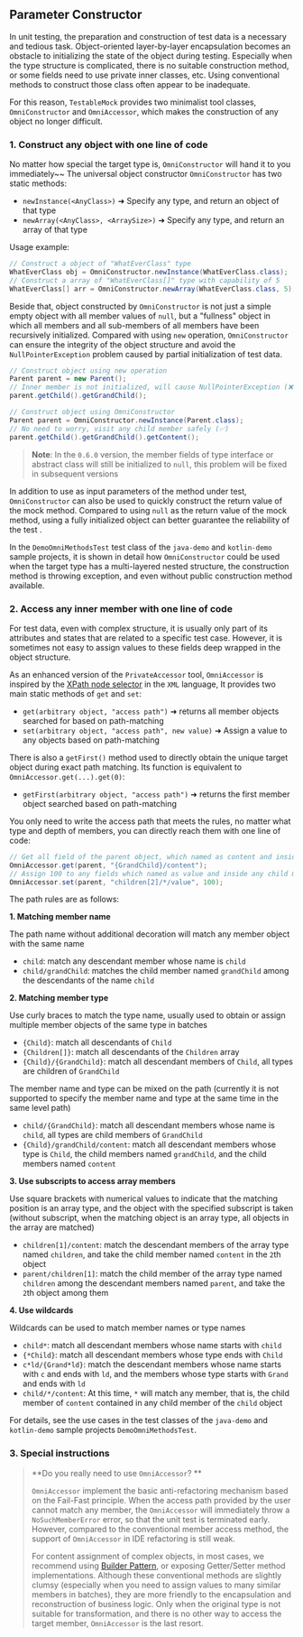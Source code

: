 Parameter Constructor
---

In unit testing, the preparation and construction of test data is a necessary and tedious task. Object-oriented layer-by-layer encapsulation becomes an obstacle to initializing the state of the object during testing. Especially when the type structure is complicated, there is no suitable construction method, or some fields need to use private inner classes, etc. Using conventional methods to construct those class often appear to be inadequate.

For this reason, `TestableMock` provides two minimalist tool classes, `OmniConstructor` and `OmniAccessor`, which makes the construction of any object no longer difficult.

### 1. Construct any object with one line of code

No matter how special the target type is, `OmniConstructor` will hand it to you immediately~~ The universal object constructor `OmniConstructor` has two static methods:

- `newInstance(<AnyClass>)` ➜ Specify any type, and return an object of that type
- `newArray(<AnyClass>, <ArraySize>)` ➜ Specify any type, and return an array of that type

Usage example:

```java
// Construct a object of "WhatEverClass" type
WhatEverClass obj = OmniConstructor.newInstance(WhatEverClass.class);
// Construct a array of "WhatEverClass[]" type with capability of 5
WhatEverClass[] arr = OmniConstructor.newArray(WhatEverClass.class, 5);
```

Beside that, object constructed by `OmniConstructor` is not just a simple empty object with all member values of `null`, but a "fullness" object in which all members and all sub-members of all members have been recursively initialized. Compared with using `new` operation, `OmniConstructor` can ensure the integrity of the object structure and avoid the `NullPointerException` problem caused by partial initialization of test data.

```java
// Construct object using new operation
Parent parent = new Parent();
// Inner member is not initialized, will cause NullPointerException (❌)
parent.getChild().getGrandChild();

// Construct object using OmniConstructor
Parent parent = OmniConstructor.newInstance(Parent.class);
// No need to worry, visit any child member safely (✅)
parent.getChild().getGrandChild().getContent();
```

> **Note**: In the `0.6.0` version, the member fields of type interface or abstract class will still be initialized to `null`, this problem will be fixed in subsequent versions

In addition to use as input parameters of the method under test, `OmniConstructor` can also be used to quickly construct the return value of the mock method. Compared to using `null` as the return value of the mock method, using a fully initialized object can better guarantee the reliability of the test .

In the `DemoOmniMethodsTest` test class of the `java-demo` and `kotlin-demo` sample projects, it is shown in detail how `OmniConstructor` could be used when the target type has a multi-layered nested structure, the construction method is throwing exception, and even without public construction method available.

### 2. Access any inner member with one line of code

For test data, even with complex structure, it is usually only part of its attributes and states that are related to a specific test case. However, it is sometimes not easy to assign values to these fields deep wrapped in the object structure.

As an enhanced version of the `PrivateAccessor` tool, `OmniAccessor` is inspired by the [XPath node selector](https://www.w3schools.com/xml/xpath_syntax.asp) in the `XML` language, It provides two main static methods of `get` and `set`:

- `get(arbitrary object, "access path")` ➜ returns all member objects searched for based on path-matching
- `set(arbitrary object, "access path", new value)` ➜ Assign a value to any objects based on path-matching

There is also a `getFirst()` method used to directly obtain the unique target object during exact path matching. Its function is equivalent to `OmniAccessor.get(...).get(0)`:

- `getFirst(arbitrary object, "access path")` ➜ returns the first member object searched based on path-matching

You only need to write the access path that meets the rules, no matter what type and depth of members, you can directly reach them with one line of code:

```java
// Get all field of the parent object, which named as content and inside type GrandChild
OmniAccessor.get(parent, "{GrandChild}/content");
// Assign 100 to any fields which named as value and inside any child member that matches the 3rd item of the array named children
OmniAccessor.set(parent, "children[2]/*/value", 100);
```

The path rules are as follows:

**1. Matching member name**

The path name without additional decoration will match any member object with the same name

- `child`: match any descendant member whose name is `child`
- `child/grandChild`: matches the child member named `grandChild` among the descendants of the name `child`

**2. Matching member type**

Use curly braces to match the type name, usually used to obtain or assign multiple member objects of the same type in batches

- `{Child}`: match all descendants of `Child`
- `{Children[]}`: match all descendants of the `Children` array
- `{Child}/{GrandChild}`: match all descendant members of `Child`, all types are children of `GrandChild`

The member name and type can be mixed on the path (currently it is not supported to specify the member name and type at the same time in the same level path)

- `child/{GrandChild}`: match all descendant members whose name is `child`, all types are child members of `GrandChild`
- `{Child}/grandChild/content`: match all descendant members whose type is `Child`, the child members named `grandChild`, and the child members named `content`

**3. Use subscripts to access array members**

Use square brackets with numerical values to indicate that the matching position is an array type, and the object with the specified subscript is taken (without subscript, when the matching object is an array type, all objects in the array are matched)

- `children[1]/content`: match the descendant members of the array type named `children`, and take the child member named `content` in the `2`th object
- `parent/children[1]`: match the child member of the array type named `children` among the descendant members named `parent`, and take the `2`th object among them

**4. Use wildcards**

Wildcards can be used to match member names or type names

- `child*`: match all descendant members whose name starts with `child`
- `{*Child}`: match all descendant members whose type ends with `Child`
- `c*ld/{Grand*ld}`: match the descendant members whose name starts with `c` and ends with `ld`, and the members whose type starts with `Grand` and ends with `ld`
- `child/*/content`: At this time, `*` will match any member, that is, the child member of `content` contained in any child member of the `child` object

For details, see the use cases in the test classes of the `java-demo` and `kotlin-demo` sample projects `DemoOmniMethodsTest`.

### 3. Special instructions

> **Do you really need to use `OmniAccessor`? **
>
> `OmniAccessor` implement the basic anti-refactoring mechanism based on the Fail-Fast principle. When the access path provided by the user cannot match any member, the `OmniAccessor` will immediately throw a `NoSuchMemberError` error, so that the unit test is terminated early. However, compared to the conventional member access method, the support of `OmniAccessor` in IDE refactoring is still weak.
>
> For content assignment of complex objects, in most cases, we recommend using [Builder Pattern](https://www.geeksforgeeks.org/builder-pattern-in-java/), or exposing Getter/Setter method implementations. Although these conventional methods are slightly clumsy (especially when you need to assign values to many similar members in batches), they are more friendly to the encapsulation and reconstruction of business logic.
> Only when the original type is not suitable for transformation, and there is no other way to access the target member, `OmniAccessor` is the last resort.
